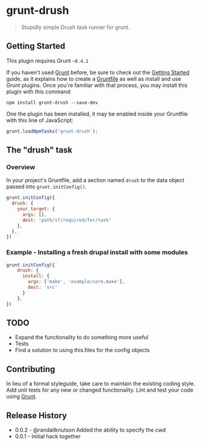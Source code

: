 # grunt-drush

> Stupidly simple Drush task runner for grunt.

## Getting Started
This plugin requires Grunt `~0.4.1`

If you haven't used [Grunt](http://gruntjs.com/) before, be sure to check out the [Getting Started](http://gruntjs.com/getting-started) guide, as it explains how to create a [Gruntfile](http://gruntjs.com/sample-gruntfile) as well as install and use Grunt plugins. Once you're familiar with that process, you may install this plugin with this command:

```shell
npm install grunt-drush --save-dev
```

One the plugin has been installed, it may be enabled inside your Gruntfile with this line of JavaScript:

```js
grunt.loadNpmTasks('grunt-drush');
```

## The "drush" task

### Overview
In your project's Gruntfile, add a section named `drush` to the data object passed into `grunt.initConfig()`.

```js
grunt.initConfig({
  drush: {
    your_target: {
      args: [],
      dest: 'path/if/required/for/task'
    },
  },
})
```

### Example - Installing a fresh drupal install with some modules
```js
grunt.initConfig({
    drush: {
      install: {
        args: ['make', 'example/core.make'],
        dest: 'src'
      }
    },
})
```

## TODO
* Expand the functionality to do something more useful
* Tests
* Find a solution to using this.files for the config objects

## Contributing
In lieu of a formal styleguide, take care to maintain the existing coding style. Add unit tests for any new or changed functionality. Lint and test your code using [Grunt](http://gruntjs.com/).

## Release History
* 0.0.2 - @randallknutson Added the ability to specify the cwd
* 0.0.1 - Initial hack together
